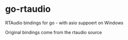# go-rtaudio
RTAudio bindings for go - with asio suppoert on Windows

Original bindings come from the rtaudio source

